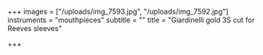 +++
images = ["/uploads/img_7593.jpg", "/uploads/img_7592.jpg"]
instruments = "mouthpieces"
subtitle = ""
title = "Giardinelli gold 3S cut for Reeves sleeves"

+++
